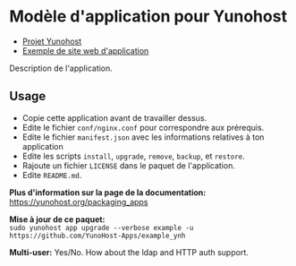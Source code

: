 # Modèle d'application pour Yunohost

- [Projet Yunohost](https://yunohost.org)
- [Exemple de site web d'application](https://example.com)

Description de l'application.

## Usage
- Copie cette application avant de travailler dessus.
- Edite le fichier `conf/nginx.conf` pour correspondre aux prérequis.
- Edite le fichier `manifest.json` avec les informations relatives à ton application
- Edite les scripts `install`, `upgrade`, `remove`, `backup`, et `restore`.
- Rajoute un fichier `LICENSE` dans le paquet de l'application.
- Edite `README.md`.

**Plus d'information sur la page de la documentation:**    
https://yunohost.org/packaging_apps

**Mise à jour de ce paquet:**  
`sudo yunohost app upgrade --verbose example -u https://github.com/YunoHost-Apps/example_ynh`

**Multi-user:** Yes/No. How about the ldap and HTTP auth support.
